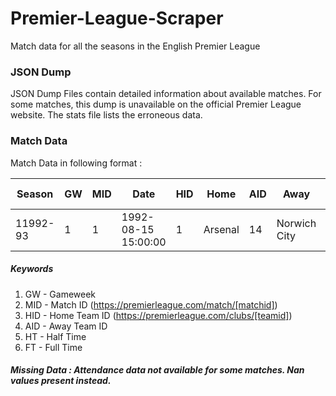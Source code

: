 # Premier-League-Scraper
Match data for all the seasons in the English Premier League

### JSON Dump
JSON Dump Files contain detailed information about available matches. For some matches, this dump is unavailable on the official Premier League website. The stats file lists the erroneous data.

### Match Data
Match Data in following format :

| Season   | GW | MID | Date                | HID | Home    | AID | Away         | HT Home | HT Away | FT Home | FT Away | Referee   | Stadium  | City   | Attendance |
|----------|----|-----|---------------------|-----|---------|-----|--------------|---------|---------|---------|---------|-----------|----------|--------|------------|
| 11992-93 | 1  | 1   | 1992-08-15 15:00:00 | 1   | Arsenal | 14  | Norwich City | 2       | 0       | 2       | 4       | Alan Gunn | Highbury | London | 24030      |

##### Keywords 
1. GW - Gameweek
2. MID - Match ID (https://premierleague.com/match/[matchid])
3. HID - Home Team ID (https://premierleague.com/clubs/[teamid])
4. AID - Away Team ID
5. HT - Half Time
6. FT - Full Time

##### **Missing Data :** Attendance data not available for some matches. Nan values present instead.